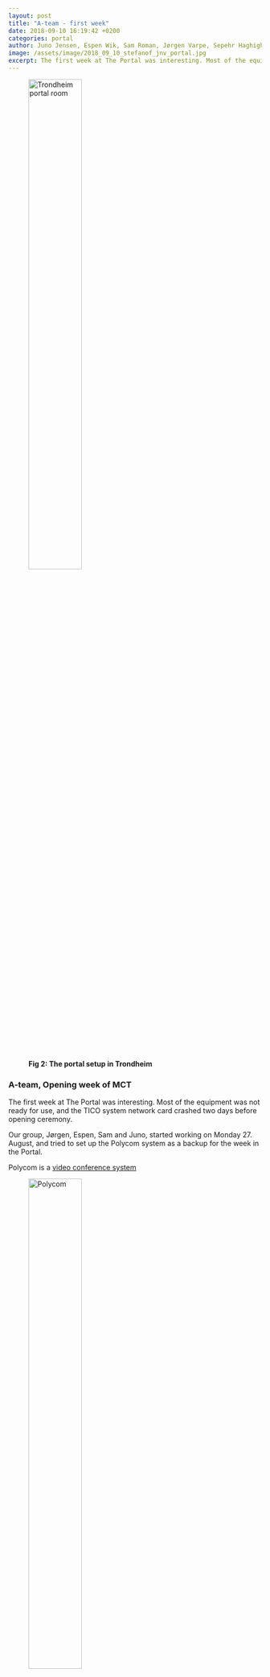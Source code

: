 ```yaml
---
layout: post
title: "A-team - first week"
date: 2018-09-10 16:19:42 +0200
categories: portal
author: Juno Jensen, Espen Wik, Sam Roman, Jørgen Varpe, Sepehr Haghighi
image: /assets/image/2018_09_10_stefanof_jnv_portal.jpg
excerpt: The first week at The Portal was interesting. Most of the equipment was not ready for use, and the TICO system network card crashed two days before opening ceremony. Our group, Jørgen, Espen, Sam and Juno, started working on Monday 27. August, and tried to set up the Polycom system as a backup for the week in the Portal.
---
```


<figure>
<img src="/assets/image/2018_09_10_stefanof_jnv_portal.jpg" alt="Trondheim portal room" width="50%">
<figcaption><strong>Fig 2: The portal setup in Trondheim</strong></figcaption>
</figure>

### A-team, Opening week of MCT

The first week at The Portal was interesting. Most of the equipment was not ready for use, and the TICO system network card crashed two days before opening ceremony.

Our group, Jørgen, Espen, Sam and Juno, started working on Monday 27. August, and tried to set up the Polycom system as a backup for the week in the Portal.

Polycom is a [video conference system]()

<figure>
<img src="/assets/image/2018_09_10_stefanof_polycom.jpg" alt="Polycom" width="50%">
<figcaption><strong>Fig 1: The Polycom</strong></figcaption>
</figure>

### A-team, Week 36
#### Setting up the temporary portal #

* A brief summary

In order to set up the sound system in the temporary portal room back in Trondheim, we (Jørgen and Sepehr) used 4 microphones (Cardioid polar pattern) to capture the sound of the people; each capturing approximately 2 people, sitting on a table (we had 4 tables in the room). The signal went to the Mixer we had up and running via 4 separate channels. After that the signal traveled from 2 outputs (left and right) of the mixer to the left and right input of the sound card, of the main computer in the temporary portal room.

<figure>
<img src="/assets/image/2018_09_10_stefanof_jnv_portal.jpg" alt="Trondheim portal room" width="50%">
<figcaption><strong>Fig 2: The portal setup in Trondheim</strong></figcaption>
</figure>

<figure>
<img src="/assets/image/2018_09_10_stefanof_jnv_mixer.jpg" alt="mixer" width="50%">
<figcaption><strong>Fig 3: The mixer</strong></figcaption>
</figure>

Also the sound received from Oslo portal room was being sent to the speaker via output 1 and 2 of the main computer's sound card.
No need to mention that the program used for the communication was Zoom which Inside its setting one can assign the inputs and outputs for the communication.

Regarding the video we managed to raise the camera, therefore we could have a wider picture and avoid people being blocked by objects, such as speakers.

Detailed information are being presented in the table below:

#### Challenges and solutions:

<table style="width:100%">
  <tr>
    <th></th>
    <th>Challenge</th>
    <th>Solution</th>
    <th>Reflections</th>
  </tr>
  <tr>
    <th>1.</th>
    <td>Fit 7 students and a teacher into the picture</td>
    <td>Raised the camera (bird view) and placed 4 tables in a half circle</td>
    <td>
      Everybody is seen, and gets equal priority. The teacher does not have a dedicated place,
      but until now the teachers has naturaly placed themselves by the computer, so they can
      have control over Zoom and their presentation. We think this solution made it more comfortable
      for the students placed nearest to the big screen, since they don't have to turn their neck as
      much while looking at "Oslo".
    </td>
  </tr>
  <tr>
    <th>2.</th>
    <td>Everyone must be heard from their position</td>
    <td>We placed one condencer microphone per table, and put them in cardoid characteristic.</td>
    <td>
      The microphones are capturing everyone, and feedback is being avoided with the placements and
      microphone patterns. The microphones may be hindering a "natural" way of communicating if you
      feel like you are being recorded all the time, since the microphone is literaly in your face.
    </td>
  </tr>
  <tr>
    <td>3.</td>
    <td>We need to hear Oslo clearly</td>
    <td>Connected the computer and Zoom to the stereo speakers</td>
    <td>
      The speakers are of high quality and represents the audio coming through Zoom well. The problem
      with audio quality now is that the audio resolution through Zoom is low. The speaker setup does
      not represent where in the Oslo-room the sound is coming from, but the sound is atleast coming
      from the same direction as the screens.
    </td>
  </tr>
</table>

#### Problems in communications that we need to be aware of and have to work on:

* The fact that we are in two seperate places, looking at each other thorugh screens, talking through
microphones and listening through speakers, makes it more difficult to:
  * Show that you want to say something
  * Be aware that you are interrupting someone
  * See the one who takes the word

**Sometimes I (Jørgen) can feel the need for that walkie-talkie word "over" when someone is finished speaking**,
but i think that would ruin the search for a more natural communication. We need another way to solve this
problem.

Regarding seeing who's speaking we first of all need to make the video window of "Oslo" bigger. In Zoom, when
sharing a screen, the window gets cropped and we haven't yet found a solution for making it bigger. This needs
to be solved.

#### The temporary portal-room

the room itself isn't ideal for this kind of portal, and of course we all know that. But, what we can do is **keep
the room as tidy as we can**. The technology isn't yet fully wireless (not even close), so **there are many cables
going all over the place. These should be coiled and/or taped to the ground to avoid tripping on them, hurting
yourself and expensive equipment.**

I have noticed that people tend to move things, like tables and microphone stands, to get around in the room.
This can be totaly necessary, but it happens that the equipment don't get placed back to its position. **We all
need to be aware that equipment, tables, chairs etc. are placed where they are for a reason.**

#### Working as a group 501 km apart through the portal

**No matter how well the group goes along there will be difficulties making the collaboration go smootly**, and here are
some pointers:

* **The technology is not running as well as we want**, so network dropouts, sudden volume reductions and so on
can make people **repeat things over and over**, and this leads to the **work going slower, which again can make
people loose their attention.**

* **Equipment and expertise from teachers can be available at different times/days in Oslo and Trondheim**. This
can make it more difficult to get both sides to be **available at the same time**. This week it happend to us
(of course we solved it), but it can cause problems. The Oslo-guys could finish the work on their end on monday,
but Sepehr and I (Jørgen) had to wait until tuesday to really get started on our room because of equipment needs. Since
the Oslo-guys were finished there was no reason for them to come to the school other than just doing a soundcheck on our
microphone setup. Of course it would be nice, but it's no point in a long travel just for that reason.

**Last note!** We finally got the last group member, **Sepehr**! He is a great guy with lots of knowledge.

So, first week working on the Portal. There has been progress on getting the TICO system up and running, it is now working on the Oslo side, but alas, still not up and running in Trondheim. We are hoping that with the TICO up and running it will be able to alleviate some of the problems that have been mentioned earlier with communication between the campuses.

#### Table & Mic Placement in Oslo room

One aspect of the portal that we have adjusted is the table and mic placement in Oslo. First we adjusted the table alignment. We moved the two back tables into a horizontal position, so firstly the students will be closer to the camera, and the wider length at the back fits the camera view better. It made the Oslo students slightly better to see from Trondheim, and it also helped for the mic placement.

<figure>
<img src="/assets/image/2018_09_10_stefanof_image_from_ios-2.jpg" alt="The portal room" width="50%">
<figcaption><strong>Fig 4: The portal room</strong></figcaption>
</figure>

The set up is two condenser mics (AKG C414) and two dynamic (Shure SM58). After some experimentation and with Jorgen and Sepir sound checking from the other side, we found that the condenser mics were better positioned at the front of the class near the screen, and the dynamic mics placed for the students at the back. We tested this by moving to each seat in the class and testing by speaking and whispering into the mics, and asking Trondheim how clearly we could be heard.

<figure>
<img src="/assets/image/2018_09_10_stefanof_image_from_ios-3.jpg" alt="The mic setup" width="50%">
<figcaption><strong>Fig 5: The microphone setup</strong></figcaption>
</figure>

<figure>
<img src="/assets/image/2018_09_10_stefanof_image_from_ios-1.jpg" alt="AKG microphone" width="50%">
<figcaption><strong>Fig 6: AKG microphone</strong></figcaption>
</figure>

We found the cardioid setting on the AKG was the clearest for this classroom setting. The dynamic mics are on stands, which can be moved around both the back tables. We suggest that if you can move the mice closer to you when you are speaking through the portal from the back tables - especially if your voice is a little quieter! This works practically, but spoils some of the immersion potential of the portal, you are very aware of the separation when you have to consciously move the mic each time someone at the back wants to communicate.

<figure>
<img src="/assets/image/2018_09_10_stefanof_image_from_ios.jpg" alt="The mixer" width="50%">
<figcaption><strong>Fig 7: The mixer</strong></figcaption>
</figure>

#### Preparing Portal for Studio Production

Due to a misunderstanding we started preparing the Portal-room for the MCT4000, studio production course, by setting up cameras showing the tutor and the audio mixer for Thursday. The setting was to be 1 canon camera pointing towards tutor, full body shot - and a Panasonic remote controlled PTZ-camera (Pan-Tilt-Zoom) covering the mixer. We got as far as to connect the PTZ-camera to the remote control, then having to initialize the camera software online. The setup was taken down when we learned that it was not necessary for the studio production course.

<a href="https://pro-av.panasonic.net/en/sales_o/camera/aw-he40/index.html" target="_blank">Panasonics AW-HE40SW/SK/HW/HK</a>

<a href="https://en.wikipedia.org/wiki/Pan–tilt–zoom_camera" target="_blank">Pan–tilt–zoom camera</a>

And Lastly....

MCT opening ceromony was reported on Krono online. includes <a href="https://khrono.no/ntnu-gunnar-bovim-music-communication-and-technology/de-er-studenter-ved-to-universiteter-samtidig/234810" target="_blank">interview with group A's Juno & Sam</a>
